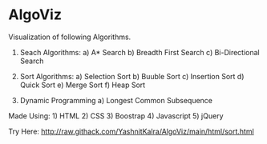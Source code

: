 # AlgoViz

Visualization of following Algorithms.
1. Seach Algorithms:
	a) A* Search
	b) Breadth First Search
	c) Bi-Directional Search

2. Sort Algorithms:
	a) Selection Sort
	b) Buuble Sort
	c) Insertion Sort
	d) Quick Sort
	e) Merge Sort
	f) Heap Sort

3. Dynamic Programming
	a) Longest Common Subsequence

Made Using:
	1) HTML
	2) CSS
	3) Boostrap
	4) Javascript
	5) jQuery

Try Here: http://raw.githack.com/YashnitKalra/AlgoViz/main/html/sort.html
